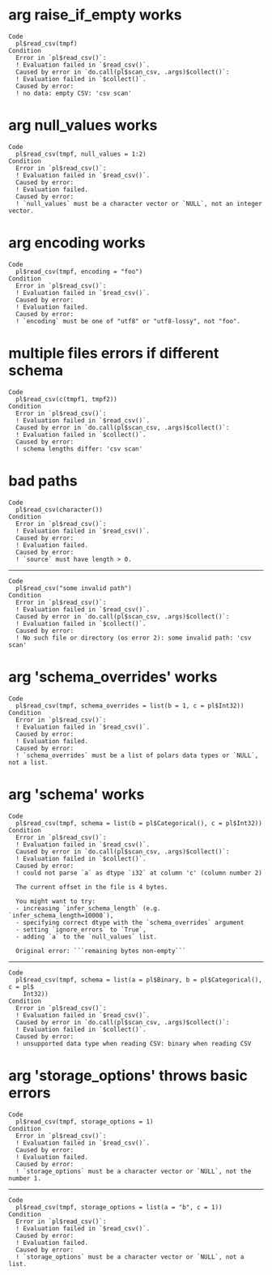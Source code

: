 # arg raise_if_empty works

    Code
      pl$read_csv(tmpf)
    Condition
      Error in `pl$read_csv()`:
      ! Evaluation failed in `$read_csv()`.
      Caused by error in `do.call(pl$scan_csv, .args)$collect()`:
      ! Evaluation failed in `$collect()`.
      Caused by error:
      ! no data: empty CSV: 'csv scan'

# arg null_values works

    Code
      pl$read_csv(tmpf, null_values = 1:2)
    Condition
      Error in `pl$read_csv()`:
      ! Evaluation failed in `$read_csv()`.
      Caused by error:
      ! Evaluation failed.
      Caused by error:
      ! `null_values` must be a character vector or `NULL`, not an integer vector.

# arg encoding works

    Code
      pl$read_csv(tmpf, encoding = "foo")
    Condition
      Error in `pl$read_csv()`:
      ! Evaluation failed in `$read_csv()`.
      Caused by error:
      ! Evaluation failed.
      Caused by error:
      ! `encoding` must be one of "utf8" or "utf8-lossy", not "foo".

# multiple files errors if different schema

    Code
      pl$read_csv(c(tmpf1, tmpf2))
    Condition
      Error in `pl$read_csv()`:
      ! Evaluation failed in `$read_csv()`.
      Caused by error in `do.call(pl$scan_csv, .args)$collect()`:
      ! Evaluation failed in `$collect()`.
      Caused by error:
      ! schema lengths differ: 'csv scan'

# bad paths

    Code
      pl$read_csv(character())
    Condition
      Error in `pl$read_csv()`:
      ! Evaluation failed in `$read_csv()`.
      Caused by error:
      ! Evaluation failed.
      Caused by error:
      ! `source` must have length > 0.

---

    Code
      pl$read_csv("some invalid path")
    Condition
      Error in `pl$read_csv()`:
      ! Evaluation failed in `$read_csv()`.
      Caused by error in `do.call(pl$scan_csv, .args)$collect()`:
      ! Evaluation failed in `$collect()`.
      Caused by error:
      ! No such file or directory (os error 2): some invalid path: 'csv scan'

# arg 'schema_overrides' works

    Code
      pl$read_csv(tmpf, schema_overrides = list(b = 1, c = pl$Int32))
    Condition
      Error in `pl$read_csv()`:
      ! Evaluation failed in `$read_csv()`.
      Caused by error:
      ! Evaluation failed.
      Caused by error:
      ! `schema_overrides` must be a list of polars data types or `NULL`, not a list.

# arg 'schema' works

    Code
      pl$read_csv(tmpf, schema = list(b = pl$Categorical(), c = pl$Int32))
    Condition
      Error in `pl$read_csv()`:
      ! Evaluation failed in `$read_csv()`.
      Caused by error in `do.call(pl$scan_csv, .args)$collect()`:
      ! Evaluation failed in `$collect()`.
      Caused by error:
      ! could not parse `a` as dtype `i32` at column 'c' (column number 2)
      
      The current offset in the file is 4 bytes.
      
      You might want to try:
      - increasing `infer_schema_length` (e.g. `infer_schema_length=10000`),
      - specifying correct dtype with the `schema_overrides` argument
      - setting `ignore_errors` to `True`,
      - adding `a` to the `null_values` list.
      
      Original error: ```remaining bytes non-empty```

---

    Code
      pl$read_csv(tmpf, schema = list(a = pl$Binary, b = pl$Categorical(), c = pl$
        Int32))
    Condition
      Error in `pl$read_csv()`:
      ! Evaluation failed in `$read_csv()`.
      Caused by error in `do.call(pl$scan_csv, .args)$collect()`:
      ! Evaluation failed in `$collect()`.
      Caused by error:
      ! unsupported data type when reading CSV: binary when reading CSV

# arg 'storage_options' throws basic errors

    Code
      pl$read_csv(tmpf, storage_options = 1)
    Condition
      Error in `pl$read_csv()`:
      ! Evaluation failed in `$read_csv()`.
      Caused by error:
      ! Evaluation failed.
      Caused by error:
      ! `storage_options` must be a character vector or `NULL`, not the number 1.

---

    Code
      pl$read_csv(tmpf, storage_options = list(a = "b", c = 1))
    Condition
      Error in `pl$read_csv()`:
      ! Evaluation failed in `$read_csv()`.
      Caused by error:
      ! Evaluation failed.
      Caused by error:
      ! `storage_options` must be a character vector or `NULL`, not a list.


